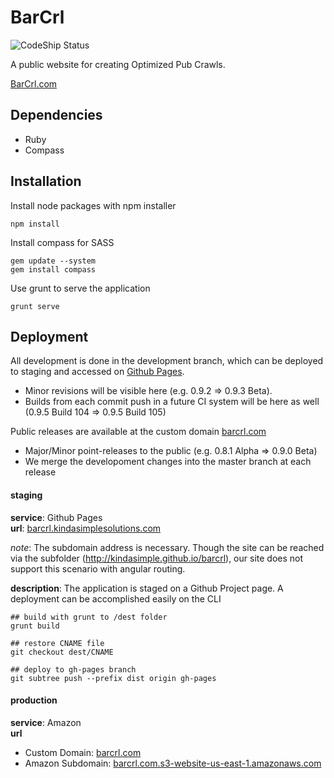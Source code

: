 BarCrl
======
![CodeShip Status](https://www.codeship.io/projects/aa2f92c0-a26b-0131-eada-66017918b1d5/status)

A public website for creating Optimized Pub Crawls.

[BarCrl.com](http://barcrl.com)

## Dependencies

- Ruby
- Compass

## Installation

Install node packages with npm installer

```
npm install
```
Install compass for SASS

```
gem update --system
gem install compass
```

Use grunt to serve the application

```
grunt serve
```

## Deployment

All development is done in the development branch, which can be deployed to staging and accessed on [Github Pages](http://barcrl.kindasimplesolutions.com). 

* Minor revisions will be visible here (e.g. 0.9.2 => 0.9.3 Beta). 
* Builds from each commit push in a future CI system will be here as well (0.9.5 Build 104 => 0.9.5 Build 105)

Public releases are available at the custom domain [barcrl.com](http://barcrl.com)

* Major/Minor point-releases to the public (e.g. 0.8.1 Alpha => 0.9.0 Beta) 
* We merge the developoment changes into the master branch at each release

#### staging

**service**: Github Pages  
**url**:  [barcrl.kindasimplesolutions.com](http://barcrl.kindasimplesolutions.com/)

*note*: The subdomain address is necessary. Though the site can be reached via the subfolder (http://kindasimple.github.io/barcrl), our site does not support this scenario with angular routing.


**description**: The application is staged on a Github Project page. A deployment can be accomplished easily on the CLI 

```
## build with grunt to /dest folder
grunt build

## restore CNAME file
git checkout dest/CNAME

## deploy to gh-pages branch
git subtree push --prefix dist origin gh-pages
```

#### production

**service**: Amazon  
**url**  

* Custom Domain: [barcrl.com](http://barcrl.com)  
* Amazon Subdomain: [barcrl.com.s3-website-us-east-1.amazonaws.com](http://barcrl.com.s3-website-us-east-1.amazonaws.com/index.html)
